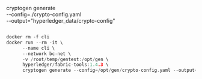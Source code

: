 cryptogen generate \
--config=./crypto-config.yaml \
--output="hyperledger_data/crypto-config"

```go

docker rm -f cli
docker run --rm -it \
      --name cli \
      --network bc-net \
      -v /root/temp/gentest:/opt/gen \
      hyperledger/fabric-tools:1.4.3 \
      cryptogen generate --config=/opt/gen/crypto-config.yaml --output="/opt/gen/crypto-config"
```